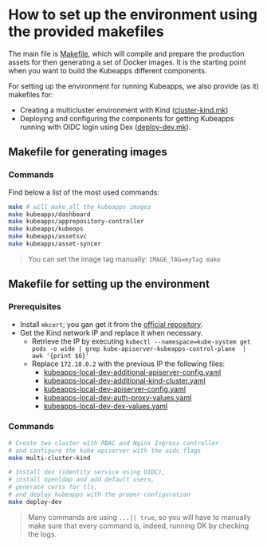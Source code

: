 # How to set up the environment using the provided makefiles

The main file is [Makefile](https://github.com/kubeapps/kubeapps/blob/master/Makefile), which will compile and prepare the production assets for then generating a set of Docker images. It is the starting point when you want to build the Kubeapps different components.

For setting up the environment for running Kubeapps, we also provide (as it) makefiles for:
* Creating a multicluster environment with Kind ([cluster-kind.mk](https://github.com/kubeapps/kubeapps/blob/master/script/cluster-kind.mk))
* Deploying and configuring the components for getting Kubeapps running with OIDC login using Dex ([deploy-dev.mk](https://github.com/kubeapps/kubeapps/blob/master/script/deploy-dev.mk)).

## Makefile for generating images

### Commands

Find below a list of the most used commands:

``` bash
make # will make all the kubeapps images
make kubeapps/dashboard
make kubeapps/apprepository-controller
make kubeapps/kubeops
make kubeapps/assetsvc
make kubeapps/asset-syncer
```

> You can set the image tag manually: `IMAGE_TAG=myTag make`

## Makefile for setting up the environment

### Prerequisites

* Install `mkcert`; you gan get it from the [official repository](https://github.com/FiloSottile/mkcert/releases).
* Get the Kind network IP and replace it when necessary.
    * Retrieve the IP by executing  `kubectl --namespace=kube-system get pods -o wide | grep kube-apiserver-kubeapps-control-plane  | awk '{print $6}'`
    * Replace `172.18.0.2` with the previous IP the following files:
        * [kubeapps-local-dev-additional-apiserver-config.yaml](../user/manifests/kubeapps-local-dev-additional-apiserver-config.yaml)
        * [kubeapps-local-dev-additional-kind-cluster.yaml](../user/manifests/kubeapps-local-dev-additional-kind-cluster.yaml)
        * [kubeapps-local-dev-apiserver-config.yaml](../user/manifests/kubeapps-local-dev-apiserver-config.yaml)
        * [kubeapps-local-dev-auth-proxy-values.yaml](../user/manifests/kubeapps-local-dev-auth-proxy-values.yaml)
        * [kubeapps-local-dev-dex-values.yaml](../user/manifests/kubeapps-local-dev-dex-values.yaml)
### Commands

```bash
# Create two cluster with RBAC and Nginx Ingress controller
# and configure the kube apiserver with the oidc flags
make multi-cluster-kind

# Install dex (identity service using OIDC),
# install openldap and add default users,
# generate certs for tls,
# and deploy kubeapps with the proper configuration 
make deploy-dev
```

> Many commands are using `...|| true`, so you will have to manually make sure that every command is, indeed, running OK by checking the logs.
